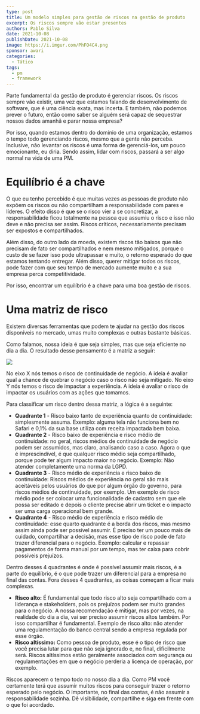 ```yaml
---
type: post
title: Um modelo simples para gestão de riscos na gestão de produto
excerpt: Os riscos sempre vão estar presentes
authors: Pablo Silva
date: 2021-10-08
publishDate: 2021-10-08
image: https://i.imgur.com/PhFO4C4.png
sponsor: awari
categories:
  - Tático
tags:
  - pm
  - framework
---
```


Parte fundamental da gestão de produto é gerenciar riscos. Os riscos sempre vão existir, uma vez que estamos falando de desenvolvimento de software, que é uma ciência exata, mas incerta. E também, não podemos prever o futuro, então como saber se alguém será capaz de sequestrar nossos dados amanhã e parar nossa empresa?

Por isso, quando estamos dentro do domínio de uma organização, estamos o tempo todo gerenciando riscos, mesmo que a gente não perceba. Inclusive, não levantar os riscos é uma forma de gerenciá-los, um pouco emocionante, eu diria. Sendo assim, lidar com riscos, passará a ser algo normal na vida de uma PM.

# Equilíbrio é a chave

O que eu tenho percebido é que muitas vezes as pessoas de produto não expõem os riscos ou não compartilham a responsabilidade com pares e líderes. O efeito disso é que se o risco vier a se concretizar, a responsabilidade ficou totalmente na pessoa que assumiu o risco e isso não deve e não precisa ser assim. Riscos críticos, necessariamente precisam ser expostos e compartilhados.

Além disso, do outro lado da moeda, existem riscos tão baixos que não precisam de fato ser compartilhados e nem mesmo mitigados, porque o custo de se fazer isso pode ultrapassar e muito, o retorno esperado do que estamos tentando entregar. Além disso, querer mitigar todos os riscos, pode fazer com que seu tempo de mercado aumente muito e a sua empresa perca competitividade.

Por isso, encontrar um equilíbrio é a chave para uma boa gestão de riscos.

# Uma matriz de risco

Existem diversas ferramentas que podem te ajudar na gestão dos riscos disponíveis no mercado, umas muito complexas e outras bastante básicas. 

Como falamos, nossa ideia é que seja simples, mas que seja eficiente no dia a dia. O resultado desse pensamento é a matriz a seguir:

![](/images/posts/um-modelo-simples-para-gestao-de-riscos-na-gestao-de-produto-1.png)

No eixo X nós temos o risco de continuidade de negócio. A ideia é avaliar qual a chance de quebrar o negócio caso o risco não seja mitigado. No eixo Y nós temos o risco de impactar a experiência. A ideia é avaliar o risco de impactar os usuários com as ações que tomamos.

Para classificar um risco dentro dessa matriz, a lógica é a seguinte:

- **Quadrante 1** - Risco baixo tanto de experiência quanto de continuidade: simplesmente assuma. Exemplo: alguma tela não funciona bem no Safari e 0,1% da sua base utiliza com receita impactada bem baixa.
- **Quadrante 2** - Risco baixo de experiência e risco médio de continuidade: no geral, riscos médios de continuidade de negócio podem ser assumidos, mas claro, analisando caso a caso. Agora o que é imprescindível, é que qualquer risco médio seja compartilhado, porque pode ter algum impacto maior no negócio. Exemplo: Não atender completamente uma norma da LGPD.
- **Quadrante 3** - Risco médio de experiência e risco baixo de continuidade:
Riscos médios de experiência no geral são mais aceitáveis pelos usuários do que por algum órgão do governo, para riscos médios de continuidade, por exemplo. Um exemplo de risco médio pode ser colocar uma funcionalidade de cadastro sem que ele possa ser editado e depois o cliente precise abrir um ticket e o impacto ser uma carga operacional bem grande.
- **Quadrante 4** - Risco médio de experiência e risco médio de continuidade: esse quarto quadrante é a borda dos riscos, mas mesmo assim ainda pode ser possível assumir. É preciso ter um pouco mais de cuidado, compartilhar a decisão, mas esse tipo de risco pode de fato trazer diferencial para o negócio. Exemplo: calcular e repassar pagamentos de forma manual por um tempo, mas ter caixa para cobrir possíveis prejuízos.

Dentro desses 4 quadrantes é onde é possível assumir mais riscos, é a parte do equilíbrio, é o que pode trazer um diferencial para a empresa no final das contas. Fora desses 4 quadrantes, as coisas começam a ficar mais complexas.

- **Risco alto:** É fundamental que todo risco alto seja compartilhado com a liderança e stakeholders, pois os prejuízos podem ser muito grandes para o negócio. A nossa recomendação é mitigar, mas por vezes, na realidade do dia a dia, vai ser preciso assumir riscos altos também. Por isso compartilhar é fundamental. Exemplo de risco alto: não atender uma regulamentação do banco central sendo a empresa regulada por esse órgão.
- **Risco altíssimo:**  Como pessoa de produto, esse é o tipo de risco que você precisa lutar para que não seja ignorado e, no final,  dificilmente será. Riscos altíssimos estão geralmente associados com segurança ou regulamentações em que o negócio perderia a licença de operação, por exemplo.

Riscos aparecem o tempo todo no nosso dia a dia. Como PM você certamente terá que assumir muitos riscos para conseguir trazer o retorno esperado pelo negócio. O importante, no final das contas, é não assumir a responsabilidade sozinha. Dê visibilidade, compartilhe e siga em frente com o que foi acordado.